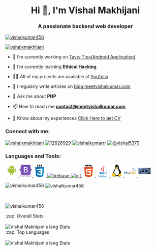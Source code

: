 <h1 align="center">Hi 👋, I'm Vishal Makhijani</h1>
<h3 align="center">A passionate backend web developer</h3>

<p align="left"> <a href="https://github.com/ryo-ma/github-profile-trophy"><img src="https://github-profile-trophy.vercel.app/?username=vishalkumar456" alt="vishalkumar456" /></a> </p>

<p align="left"> <a href="https://twitter.com/vshalxmakhijani" target="blank"><img src="https://img.shields.io/twitter/follow/vshalxmakhijani?logo=twitter&style=for-the-badge" alt="vshalxmakhijani" /></a> </p>

- 🔭 I’m currently working on [Tasty Tips(Android Application)](https://github.com/vishalkumar456/food-recipe-android-app)

- 🌱 I’m currently learning **Ethical Hacking**

- 👨‍💻 All of my projects are available at [Portfolio](https://meetvishalkumar.com)

- 📝 I regularly write articles on [blog.meetvishalkumar.com](blog.meetvishalkumar.com)

- 💬 Ask me about **PHP**

- 📫 How to reach me **contact@meetvishalkumar.com**

- 📄 Know about my experiences [Click Here to get CV](https://portfolio.meetvishalkumar.com/meetvishalkumar.com--CV.docx)

<h3 align="left">Connect with me:</h3>
<p align="left">
<a href="https://twitter.com/vshalxmakhijani" target="blank"><img align="center" src="https://raw.githubusercontent.com/rahuldkjain/github-profile-readme-generator/master/src/images/icons/Social/twitter.svg" alt="vshalxmakhijani" height="30" width="40" /></a>
<a href="https://stackoverflow.com/users/12626929" target="blank"><img align="center" src="https://raw.githubusercontent.com/rahuldkjain/github-profile-readme-generator/master/src/images/icons/Social/stack-overflow.svg" alt="12626929" height="30" width="40" /></a>
<a href="https://www.leetcode.com/vishalkumarrr" target="blank"><img align="center" src="https://raw.githubusercontent.com/rahuldkjain/github-profile-readme-generator/master/src/images/icons/Social/leet-code.svg" alt="vishalkumarrr" height="30" width="40" /></a>
<a href="https://www.hackerearth.com/@vishal5379" target="blank"><img align="center" src="https://raw.githubusercontent.com/rahuldkjain/github-profile-readme-generator/master/src/images/icons/Social/hackerearth.svg" alt="@vishal5379" height="30" width="40" /></a>
</p>

<h3 align="left">Languages and Tools:</h3>
<p align="left"> <a href="https://developer.android.com" target="_blank" rel="noreferrer"> <img src="https://raw.githubusercontent.com/devicons/devicon/master/icons/android/android-original-wordmark.svg" alt="android" width="40" height="40"/> </a> <a href="https://getbootstrap.com" target="_blank" rel="noreferrer"> <img src="https://raw.githubusercontent.com/devicons/devicon/master/icons/bootstrap/bootstrap-plain-wordmark.svg" alt="bootstrap" width="40" height="40"/> </a> <a href="https://www.w3schools.com/css/" target="_blank" rel="noreferrer"> <img src="https://raw.githubusercontent.com/devicons/devicon/master/icons/css3/css3-original-wordmark.svg" alt="css3" width="40" height="40"/> </a> <a href="https://firebase.google.com/" target="_blank" rel="noreferrer"> <img src="https://www.vectorlogo.zone/logos/firebase/firebase-icon.svg" alt="firebase" width="40" height="40"/> </a> <a href="https://git-scm.com/" target="_blank" rel="noreferrer"> <img src="https://www.vectorlogo.zone/logos/git-scm/git-scm-icon.svg" alt="git" width="40" height="40"/> </a> <a href="https://www.w3.org/html/" target="_blank" rel="noreferrer"> <img src="https://raw.githubusercontent.com/devicons/devicon/master/icons/html5/html5-original-wordmark.svg" alt="html5" width="40" height="40"/> </a> <a href="https://www.java.com" target="_blank" rel="noreferrer"> <img src="https://raw.githubusercontent.com/devicons/devicon/master/icons/java/java-original.svg" alt="java" width="40" height="40"/> </a> <a href="https://www.linux.org/" target="_blank" rel="noreferrer"> <img src="https://raw.githubusercontent.com/devicons/devicon/master/icons/linux/linux-original.svg" alt="linux" width="40" height="40"/> </a> <a href="https://www.mysql.com/" target="_blank" rel="noreferrer"> <img src="https://raw.githubusercontent.com/devicons/devicon/master/icons/mysql/mysql-original-wordmark.svg" alt="mysql" width="40" height="40"/> </a> <a href="https://www.php.net" target="_blank" rel="noreferrer"> <img src="https://raw.githubusercontent.com/devicons/devicon/master/icons/php/php-original.svg" alt="php" width="40" height="40"/> </a> </p>

<p><img align="left" src="https://github-readme-stats.vercel.app/api/top-langs?username=vishalkumar456&show_icons=true&locale=en&layout=compact" alt="vishalkumar456" /></p>

<p>&nbsp;<img align="center" src="https://github-readme-stats.vercel.app/api?username=vishalkumar456&show_icons=true&locale=en" alt="vishalkumar456" /></p>
</br>
<p><img align="center" src="https://github-readme-streak-stats.herokuapp.com/?user=vishalkumar456&" alt="vishalkumar456" /></p>
<summary>:zap: Overall Stats </summary></br>
  <img align="left" alt="Vishal Makhijani's lang Stats" src="https://github-readme-stats.vercel.app/api/wakatime?username=vishalkumar456" /></br>
<summary>:zap: Top Languages</summary></br>
<img align="left" alt="Vishal Makhijani's lang Stats" src="https://github-readme-stats.vercel.app/api/top-langs/?username=vishalkumar456&layout=compact" /></br>

<!-- OLD README -->
<!--### Hi there, I'm [Vishal Makhijani][website] 👋 
[![Website](https://img.shields.io/website?label=My+Portfolio&style=for-the-badge&url=https%3A%2F%2Fmeetvishalkumar.com)](https://meetvishalkumar.com)
[![Blog](https://img.shields.io/website?label=My%20Personal+Blog&style=for-the-badge&url=https%3A%2F%2Fblog.meetvishalkumar.com)](https://blog.meetvishalkumar.com)

## I'm a Website Developer, and Future Cyber Security Specialist!!


- 🌱 I’m currently learning everything 🤣
- 👯 I’m open to Hire
- 🥅 2022 Goals: Contribute more to Open Source projects
- ⚡ Fun fact: I know it's crazy, but I love to eat Indian Food

### Connect with me:

[<img align="left" alt="meetvishalkumar.com" width="22px" src="https://raw.githubusercontent.com/iconic/open-iconic/master/svg/globe.svg" />][website]

[<img align="left" alt="meetvishalkumar.com | Twitter" width="22px" src="https://cdn.jsdelivr.net/npm/simple-icons@v3/icons/twitter.svg" />][twitter]
[<img align="left" alt="meetvishalkumar.com | LinkedIn" width="22px" src="https://cdn.jsdelivr.net/npm/simple-icons@v3/icons/linkedin.svg" />][linkedin]
[<img align="left" alt="meetvishalkumar.com | Instagram" width="22px" src="https://cdn.jsdelivr.net/npm/simple-icons@v3/icons/instagram.svg" />][instagram]

<br />



<br />
<br />

---


  <summary>:zap: GitHub Stats</summary>

  <img align="left" alt="Vishal Kumar's GitHub Stats" src="https://github-readme-stats.vercel.app/api?username=vishalkumar456&show_icons=true&hide_border=true" />
  <br><br><br><br><br><br><br><br> <br><br>
 <summary>:zap: languages Stats</summary>
  <img align="left" alt="Vishal Kumar's lang Stats" src="https://github-readme-stats.vercel.app/api/top-langs/?username=vishalkumar456&layout=compact" />
    <br><br><br><br><br><br><br><br><br>
 <summary>:zap: Week Stats </summary>
  <img align="left" alt="Vishal Kumar's lang Stats" src="https://github-readme-stats.vercel.app/api/wakatime?username=vishalkumar456" />

<br><br>

[website]: https://meetvishalkumar.com
[twitter]: https://twitter.com/VshalxMakhijani
[instagram]: https://www.instagram.com/vishal_makhijani/
[linkedin]: https://www.linkedin.com/in/vishalxkumar/ -->


